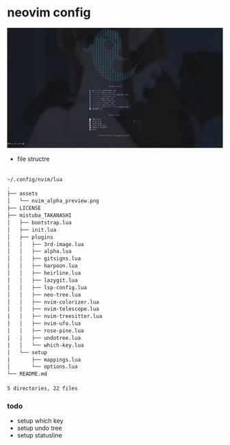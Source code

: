 # neovim config

![nvim preview](./assets/nvim_alpha_preview.png)
 


* file structre

```bash

~/.config/nvim/lua
.
├── assets
│   └── nvim_alpha_preview.png
├── LICENSE
├── mistuba_TAKANASHI
│   ├── bootstrap.lua
│   ├── init.lua
│   ├── plugins
│   │   ├── 3rd-image.lua
│   │   ├── alpha.lua
│   │   ├── gitsigns.lua
│   │   ├── harpoon.lua
│   │   ├── heirline.lua
│   │   ├── lazygit.lua
│   │   ├── lsp-config.lua
│   │   ├── neo-tree.lua
│   │   ├── nvim-colorizer.lua
│   │   ├── nvim-telescope.lua
│   │   ├── nvim-treesitter.lua
│   │   ├── nvim-ufo.lua
│   │   ├── rose-pine.lua
│   │   ├── undotree.lua
│   │   └── which-key.lua
│   └── setup
│       ├── mappings.lua
│       └── options.lua
└── README.md

5 directories, 22 files

```







### todo 
* setup which key
* setup undo tree
* setup statusline
